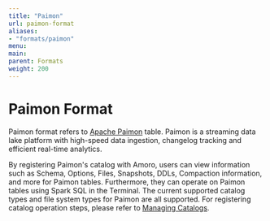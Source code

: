 ```yaml
---
title: "Paimon"
url: paimon-format
aliases:
- "formats/paimon"
menu:
main:
parent: Formats
weight: 200
---
```

# Paimon Format

Paimon format refers to [Apache Paimon](https://paimon.apache.org/) table.
Paimon is a streaming data lake platform with high-speed data ingestion, changelog tracking and efficient real-time analytics.

By registering Paimon's catalog with Amoro, users can view information such as Schema, Options, Files, Snapshots, DDLs, Compaction information, and more for Paimon tables.
Furthermore, they can operate on Paimon tables using Spark SQL in the Terminal. The current supported catalog types and file system types for Paimon are all supported.
For registering catalog operation steps, please refer to [Managing Catalogs](../managing-catalogs/).

